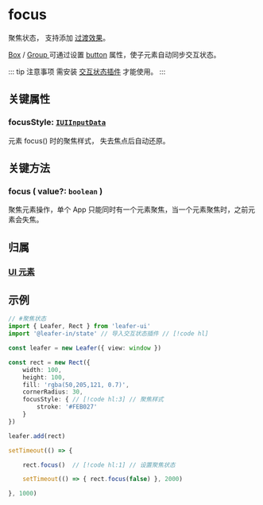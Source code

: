 # focus

聚焦状态， 支持添加 [过渡效果](/reference/UI/transition.md)。

[Box](/reference/display/Box.md) / [Group ](/reference/display/Group.md)可通过设置 [button](/reference/UI/state/state.md#button-boolean) 属性，使子元素自动同步交互状态。

::: tip 注意事项
需安装 [交互状态插件](/plugin/in/state/index.md) 才能使用。
:::

## 关键属性

### focusStyle: [`IUIInputData`](/api/interfaces/IUIInputData.md)

元素 focus() 时的聚焦样式， 失去焦点后自动还原。

## 关键方法

### focus ( value?: `boolean` )

聚焦元素操作，单个 App 只能同时有一个元素聚焦，当一个元素聚焦时，之前元素会失焦。

## 归属

### [UI 元素](/reference/display/UI.md)

## 示例

```ts
// #聚焦状态 
import { Leafer, Rect } from 'leafer-ui'
import '@leafer-in/state' // 导入交互状态插件 // [!code hl] 

const leafer = new Leafer({ view: window })

const rect = new Rect({
    width: 100,
    height: 100,
    fill: 'rgba(50,205,121, 0.7)',
    cornerRadius: 30,
    focusStyle: { // [!code hl:3] // 聚焦样式
        stroke: '#FEB027'
    }
})

leafer.add(rect)

setTimeout(() => {

    rect.focus()  // [!code hl:1] // 设置聚焦状态 

    setTimeout(() => { rect.focus(false) }, 2000)

}, 1000)

```
